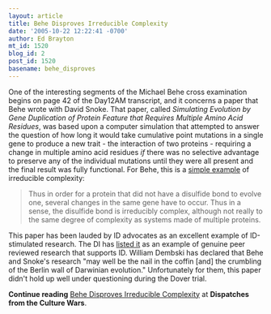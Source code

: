 ```yaml
---
layout: article
title: Behe Disproves Irreducible Complexity
date: '2005-10-22 12:22:41 -0700'
author: Ed Brayton
mt_id: 1520
blog_id: 2
post_id: 1520
basename: behe_disproves
---
```

One of the interesting segments of the Michael Behe cross examination begins on page 42 of the Day12AM transcript, and it concerns a paper that Behe wrote with David Snoke. That paper, called _Simulating Evolution by Gene Duplication of Protein Feature that Requires Multiple Amino Acid Residues_, was based upon a computer simulation that attempted to answer the question of how long it would take cumulative point mutations in a single gene to produce a new trait - the interaction of two proteins - requiring a change in multiple amino acid residues _if_ there was no selective advantage to preserve any of the individual mutations until they were all present and the final result was fully functional. For Behe, this is a [simple example](http://www.ncseweb.org/resources/articles/57_part_06_dr_michael_behe_10_31_2002.asp) of irreducible complexity:

> Thus in order for a protein that did not have a disulfide bond to evolve one, several changes in the same gene have to occur. Thus in a sense, the disulfide bond is irreducibly complex, although not really to the same degree of complexity as systems made of multiple proteins.

This paper has been lauded by ID advocates as an excellent example of ID-stimulated research. The DI has [listed it](http://www.discovery.org/scripts/viewDB/index.php?command=view&amp;id=2190&amp;program=CSC-News&amp;callingPage=discoMainPage) as an example of genuine peer reviewed research that supports ID. William Dembski has declared that Behe and Snoke's research "may well be the nail in the coffin \[and\] the crumbling of the Berlin wall of Darwinian evolution." Unfortunately for them, this paper didn't hold up well under questioning during the Dover trial.

**Continue reading** [Behe Disproves Irreducible Complexity](http://www.stcynic.com/blog/archives/2005/10/behe_disproves_irreducible_com.php) at **Dispatches from the Culture Wars**.

